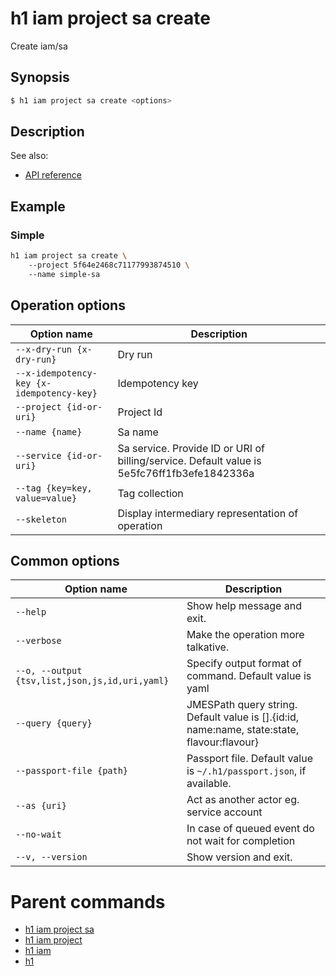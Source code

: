 
# h1 iam project sa create

Create iam/sa

## Synopsis

```bash
$ h1 iam project sa create <options>
```

## Description

See also:

* [API reference](https://api.hyperone.com/v2/docs#operation/iam_project_sa_create)

## Example


### Simple

```bash
h1 iam project sa create \ 
	--project 5f64e2468c71177993874510 \ 
	--name simple-sa
```

## Operation options

| Option name                                   | Description                                                                                 |
| --------------------------------------------- | ------------------------------------------------------------------------------------------- |
| ```--x-dry-run {x-dry-run}```                 | Dry run                                                                                     |
| ```--x-idempotency-key {x-idempotency-key}``` | Idempotency key                                                                             |
| ```--project {id-or-uri}```                   | Project Id                                                                                  |
| ```--name {name}```                           | Sa name                                                                                     |
| ```--service {id-or-uri}```                   | Sa service. Provide ID or URI of billing/service. Default value is 5e5fc76ff1fb3efe1842336a |
| ```--tag {key=key, value=value}```            | Tag collection                                                                              |
| ```--skeleton```                              | Display intermediary representation of operation                                            |

## Common options

| Option name                                        | Description                                                                                    |
| -------------------------------------------------- | ---------------------------------------------------------------------------------------------- |
| ```--help```                                       | Show help message and exit.                                                                    |
| ```--verbose```                                    | Make the operation more talkative.                                                             |
| ```--o, --output {tsv,list,json,js,id,uri,yaml}``` | Specify output format of command. Default value is yaml                                        |
| ```--query {query}```                              | JMESPath query string. Default value is [].\{id:id, name:name, state:state, flavour:flavour\}  |
| ```--passport-file {path}```                       | Passport file. Default value is ```~/.h1/passport.json```, if available.                       |
| ```--as {uri}```                                   | Act as another actor eg. service account                                                       |
| ```--no-wait```                                    | In case of queued event do not wait for completion                                             |
| ```--v, --version```                               | Show version and exit.                                                                         |

# Parent commands

* [h1 iam project sa](./../README.md)
* [h1 iam project](./../../README.md)
* [h1 iam](./../../../README.md)
* [h1](./../../../../README.md)
